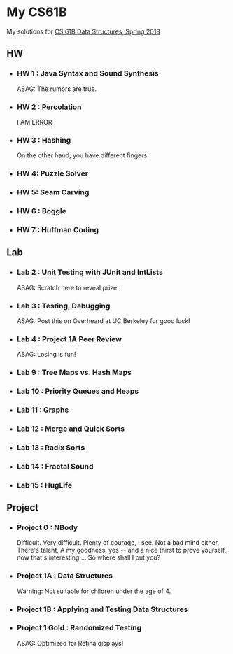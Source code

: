 # My CS61B

My solutions for [CS 61B Data Structures, Spring 2018](https://sp18.datastructur.es/)

## HW

- ### HW 1 : Java Syntax and Sound Synthesis

    ASAG: The rumors are true.

- ### HW 2 : Percolation

    I AM ERROR

- ### HW 3 : Hashing

    On the other hand, you have different fingers.

- ### HW 4: Puzzle Solver

- ### HW 5: Seam Carving

- ### HW 6 : Boggle

- ### HW 7 : Huffman Coding

## Lab

- ### Lab 2 : Unit Testing with JUnit and IntLists

    ASAG: Scratch here to reveal prize.

- ### Lab 3 : Testing, Debugging

    ASAG: Post this on Overheard at UC Berkeley for good luck!

- ### Lab 4 : Project 1A Peer Review

    ASAG: Losing is fun!

- ### Lab 9 : Tree Maps vs. Hash Maps

- ### Lab 10 : Priority Queues and Heaps

- ### Lab 11 : Graphs

- ### Lab 12 : Merge and Quick Sorts

- ### Lab 13 : Radix Sorts

- ### Lab 14 : Fractal Sound

- ### Lab 15 : HugLife

## Project

- ### Project 0 : NBody

    Difficult. Very difficult. Plenty of courage, I see. Not a bad mind either. There's talent, A my goodness, yes -- and a nice thirst to prove yourself, now that's interesting.... So where shall I put you?

- ### Project 1A : Data Structures

    Warning: Not suitable for children under the age of 4.

- ### Project 1B : Applying and Testing Data Structures

- ### Project 1 Gold : Randomized Testing

    ASAG: Optimized for Retina displays!
